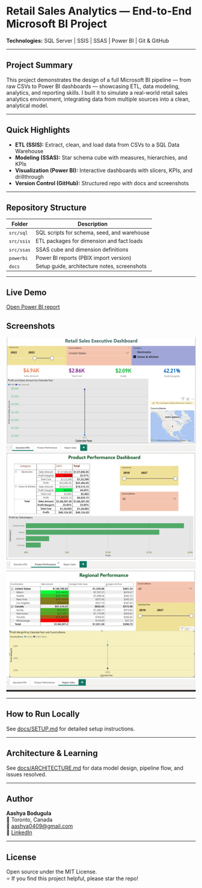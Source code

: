 # Retail Sales Analytics — End-to-End Microsoft BI Project  

**Technologies:** SQL Server | SSIS | SSAS | Power BI | Git & GitHub  

---

##  Project Summary  

This project demonstrates the design of a full Microsoft BI pipeline — from raw CSVs to Power BI dashboards — showcasing ETL, data modeling, analytics, and reporting skills. I built it to simulate a real-world retail sales analytics environment, integrating data from multiple sources into a clean, analytical model.  

---

## Quick Highlights  

- **ETL (SSIS):** Extract, clean, and load data from CSVs to a SQL Data Warehouse  
- **Modeling (SSAS):** Star schema cube with measures, hierarchies, and KPIs  
- **Visualization (Power BI):** Interactive dashboards with slicers, KPIs, and drillthrough  
- **Version Control (GitHub):** Structured repo with docs and screenshots  

---

## Repository Structure  

| Folder | Description |
|--------|--------------|
| `src/sql` | SQL scripts for schema, seed, and warehouse |
| `src/ssis` | ETL packages for dimension and fact loads |
| `src/ssas` | SSAS cube and dimension definitions |
| `powerbi` | Power BI reports (PBIX import version) |
| `docs` | Setup guide, architecture notes, screenshots |

---

## Live Demo 
[Open Power BI report](https://app.powerbi.com/view?r=eyJrIjoiMDliYjg2NTQtMTUzZi00MTc4LTkwYTUtYjZkNjMzZTI3ZDM4IiwidCI6IjkxMzhiMzE3LTk0MjktNDE4Mi05YmRjLTc1M2ZlYmJiMjJiNiJ9)

## Screenshots  

![Executive KPIs](docs/screenshots/executive_kpis.png)
![Product Performance](docs/screenshots/product_performance.png)
![Regional Sales](docs/screenshots/regional_sales.png)

---

## How to Run Locally  

See [docs/SETUP.md](docs/setup.md.txt) for detailed setup instructions.  

---

## Architecture & Learning  

See [docs/ARCHITECTURE.md](docs/ARCHITECTURE.md) for data model design, pipeline flow, and issues resolved.  

---

## Author  

**Aashya Bodugula**  
📍 Toronto, Canada  
📧 [aashya0409@gmail.com](mailto:aashya0409@gmail.com)  
🔗 [LinkedIn](https://www.linkedin.com/in/aashyam/)  

---

## License  

Open source under the MIT License.  
⭐ If you find this project helpful, please star the repo!

